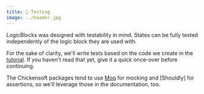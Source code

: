 ```yaml
---
title: 🧪 Testing
image: ../header.jpg
---
```


LogicBlocks was designed with testability in mind. States can be fully tested independently of the logic block they are used with.

For the sake of clarity, we'll write tests based on the code we create in the [tutorial]. If you haven't read that yet, give it a quick once-over before continuing.

The Chickensoft packages tend to use [Moq] for mocking and [Shouldly] for assertions, so we'll leverage those in the documentation, too.

[tutorial]: ../tutorial
[Moq]: https://github.com/devlooped/moq
